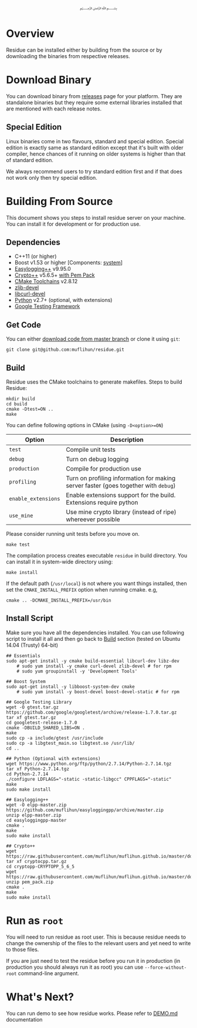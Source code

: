 <p align="center">
   ﷽
</p>

# Overview
Residue can be installed either by building from the source or by downloading the binaries from respective releases.

# Download Binary
You can download binary from [releases](https://github.com/muflihun/residue/releases) page for your platform. They are standalone binaries but they require some external libraries installed that are mentioned with each release notes.

## Special Edition
Linux binaries come in two flavours, standard and special edition. Special edition is exactly same as standard edition except that it's built with older compiler, hence chances of it running on older systems is higher than that of standard edition.

We always recommend users to try standard edition first and if that does not work only then try special edition.

# Building From Source
This document shows you steps to install residue server on your machine. You can install it for development or for production use.

## Dependencies
  * C++11 (or higher)
  * Boost v1.53 or higher [Components: [system](http://www.boost.org/doc/libs/1_62_0/libs/system/doc/index.html)]
  * [Easylogging++](https://github.com/muflihun/easyloggingpp) v9.95.0
  * [Crypto++](https://www.cryptopp.com/) v5.6.5+ [with Pem Pack](https://raw.githubusercontent.com/muflihun/muflihun.github.io/master/downloads/pem_pack.zip)
  * [CMake Toolchains](https://cmake.org/) v2.8.12
  * [zlib-devel](https://zlib.net/)
  * [libcurl-devel](https://curl.haxx.se/libcurl/)
  * [Python](https://www.python.org) v2.7+ (optional, with extensions)
  * [Google Testing Framework](https://github.com/google/googletest/blob/master/googletest/docs/Primer.md)
  
## Get Code
You can either [download code from master branch](https://github.com/muflihun/residue/archive/master.zip) or clone it using `git`:

```
git clone git@github.com:muflihun/residue.git
```

## Build
Residue uses the CMake toolchains to generate makefiles.
Steps to build Residue:

```
mkdir build
cd build
cmake -Dtest=ON ..
make
```

You can define following options in CMake (using `-D<option>=ON`)

|    Option    | Description                     |
| ------------ | ------------------------------- |
| `test`       | Compile unit tests              |
| `debug`      | Turn on debug logging           |
| `production` | Compile for production use      |
| `profiling`  | Turn on profiling information for making server faster (goes together with `debug`) |
| `enable_extensions` | Enable extensions support for the build. Extensions require python |
| `use_mine` | Use mine crypto library (instead of ripe) whereever possible |

Please consider running unit tests before you move on.

```
make test
```

The compilation process creates executable `residue` in build directory. You can install it in system-wide directory using:

```
make install
```

If the default path (`/usr/local`) is not where you want things installed, then set the `CMAKE_INSTALL_PREFIX` option when running cmake. e.g,

```
cmake .. -DCMAKE_INSTALL_PREFIX=/usr/bin
```

## Install Script
Make sure you have all the dependencies installed. You can use following script to install it all and then go back to [Build](#build) section (tested on Ubuntu 14.04 (Trusty) 64-bit)

```
## Essentials
sudo apt-get install -y cmake build-essential libcurl-dev libz-dev
    # sudo yum install -y cmake curl-devel zlib-devel # for rpm
    # sudo yum groupinstall -y 'Development Tools'

## Boost System
sudo apt-get install -y libboost-system-dev cmake
    # sudo yum install -y boost-devel boost-devel-static # for rpm

## Google Testing Library
wget -O gtest.tar.gz https://github.com/google/googletest/archive/release-1.7.0.tar.gz
tar xf gtest.tar.gz
cd googletest-release-1.7.0
cmake -DBUILD_SHARED_LIBS=ON .
make
sudo cp -a include/gtest /usr/include
sudo cp -a libgtest_main.so libgtest.so /usr/lib/
cd ..

## Python (Optional with extensions)
wget https://www.python.org/ftp/python/2.7.14/Python-2.7.14.tgz
tar xf Python-2.7.14.tgz
cd Python-2.7.14
./configure LDFLAGS="-static -static-libgcc" CPPFLAGS="-static"
make
sudo make install

## Easylogging++
wget -O elpp-master.zip https://github.com/muflihun/easyloggingpp/archive/master.zip
unzip elpp-master.zip
cd easyloggingpp-master
cmake .
make
sudo make install

## Crypto++
wget https://raw.githubusercontent.com/muflihun/muflihun.github.io/master/downloads/cryptocpp.tar.gz
tar xf cryptocpp.tar.gz
cd cryptopp-CRYPTOPP_5_6_5
wget https://raw.githubusercontent.com/muflihun/muflihun.github.io/master/downloads/pem_pack.zip
unzip pem_pack.zip
cmake .
make
sudo make install
```

# Run as `root`
You will need to run residue as root user. This is because residue needs to change the ownership of the files to the relevant users and yet need to write to those files.

If you are just need to test the residue before you run it in production (in production you should always run it as root) you can use `--force-without-root` command-line argument.

# What's Next?
You can run demo to see how residue works. Please refer to [DEMO.md](/docs/DEMO.md) documentation
